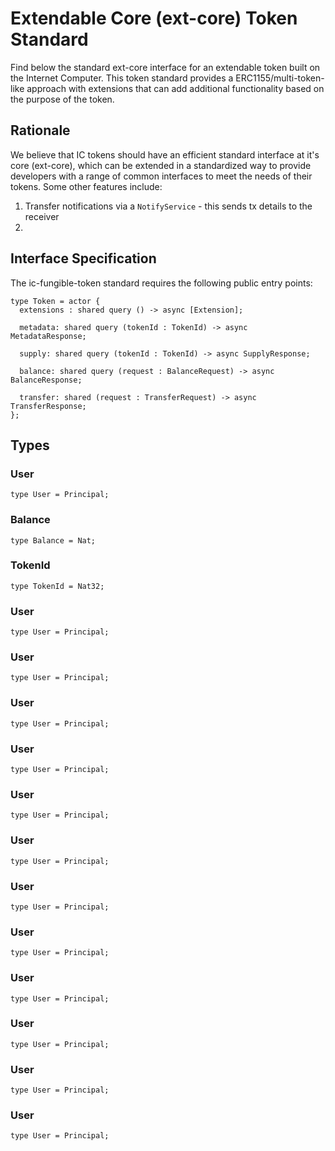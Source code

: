 # Extendable Core (ext-core) Token Standard

Find below the standard ext-core interface for an extendable token built on the Internet Computer. This token standard provides a ERC1155/multi-token-like approach with extensions that can add additional functionality based on the purpose of the token.

## Rationale
We believe that IC tokens should have an efficient standard interface at it's core (ext-core), which can be extended in a standardized way to provide developers with a range of common interfaces to meet the needs of their tokens. Some other features include:
1. Transfer notifications via a `NotifyService` - this sends tx details to the receiver
2. 

## Interface Specification
The ic-fungible-token standard requires the following public entry points:

```
type Token = actor {
  extensions : shared query () -> async [Extension];
  
  metadata: shared query (tokenId : TokenId) -> async MetadataResponse;

  supply: shared query (tokenId : TokenId) -> async SupplyResponse;
    
  balance: shared query (request : BalanceRequest) -> async BalanceResponse;
      
  transfer: shared (request : TransferRequest) -> async TransferResponse;
};
```

## Types

### User
```
type User = Principal;
```

### Balance
```
type Balance = Nat;
```

### TokenId
```
type TokenId = Nat32;
```

### User
```
type User = Principal;
```

### User
```
type User = Principal;
```

### User
```
type User = Principal;
```

### User
```
type User = Principal;
```

### User
```
type User = Principal;
```

### User
```
type User = Principal;
```

### User
```
type User = Principal;
```

### User
```
type User = Principal;
```

### User
```
type User = Principal;
```

### User
```
type User = Principal;
```

### User
```
type User = Principal;
```

### User
```
type User = Principal;
```
